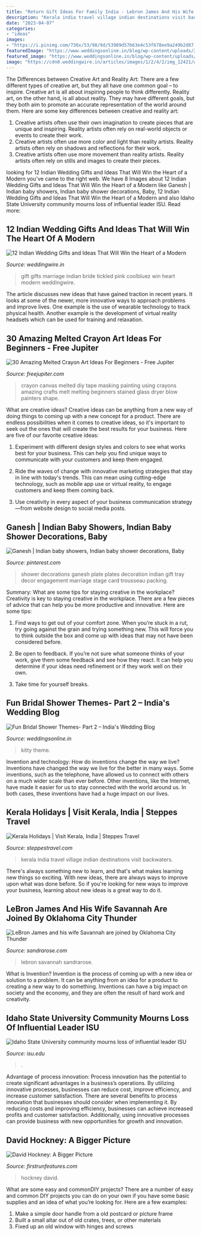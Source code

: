 ```yaml
---
title: "Return Gift Ideas For Family India - Lebron James And His Wife Savannah Are Joined By Oklahoma City Thunder"
description: "Kerala india travel village indian destinations visit backwaters"
date: "2023-04-07"
categories:
- "ideas"
images:
- "https://i.pinimg.com/736x/53/98/9d/53989d57b63e4c53f678ee9a249b2d87--wedding-mandap-ganesh.jpg"
featuredImage: "https://www.weddingsonline.in/blog/wp-content/uploads/2014/01/5.jpg"
featured_image: "https://www.weddingsonline.in/blog/wp-content/uploads/2014/01/5.jpg"
image: "https://cdn0.weddingwire.in/articles/images/1/2/4/2/img_12421/wedding-gifts-tickled-pink-lead-image.jpg"
---
```



The Differences between Creative Art and Reality Art: There are a few different types of creative art, but they all have one common goal – to inspire.
Creative art is all about inspiring people to think differently. Reality art, on the other hand, is all about reality. They may have different goals, but they both aim to promote an accurate representation of the world around them. Here are some key differences between creative and reality art: 
1) Creative artists often use their own imagination to create pieces that are unique and inspiring. Reality artists often rely on real-world objects or events to create their work. 
2) Creative artists often use more color and light than reality artists. Reality artists often rely on shadows and reflections for their work. 
3) Creative artists often use more movement than reality artists. Reality artists often rely on stills and images to create their pieces.

	

		
looking for 12 Indian Wedding Gifts and Ideas That Will Win the Heart of a Modern you've came to the right web. We have 8 Images about 12 Indian Wedding Gifts and Ideas That Will Win the Heart of a Modern like Ganesh | Indian baby showers, Indian baby shower decorations, Baby, 12 Indian Wedding Gifts and Ideas That Will Win the Heart of a Modern and also Idaho State University community mourns loss of influential leader ISU. Read more:
		
    
## 12 Indian Wedding Gifts And Ideas That Will Win The Heart Of A Modern

<img loading=lazy src="https://cdn0.weddingwire.in/articles/images/1/2/4/2/img_12421/wedding-gifts-tickled-pink-lead-image.jpg" onerror="this.onerror=null;this.src='https://tse3.mm.bing.net/th?id=OIP.tSKVWYhdBX_eBPkJ89JAcwHaFj&amp;pid=15.1';" alt="12 Indian Wedding Gifts and Ideas That Will Win the Heart of a Modern">

_Source: weddingwire.in_

>gift gifts marriage indian bride tickled pink coolbluez win heart modern weddingwire. 

	

The article discusses new ideas that have gained traction in recent years. It looks at some of the newer, more innovative ways to approach problems and improve lives. One example is the use of wearable technology to track physical health. Another example is the development of virtual reality headsets which can be used for training and relaxation.

    
## 30 Amazing Melted Crayon Art Ideas For Beginners - Free Jupiter

<img loading=lazy src="http://www.freejupiter.com/wp-content/uploads/2019/06/Amazing-Melted-Crayon-Art-Ideas-For-Beginners-6-1.jpg" onerror="this.onerror=null;this.src='https://tse4.mm.bing.net/th?id=OIP.YXNA3i3szUTjRshI8iyjNAHaJf&amp;pid=15.1';" alt="30 Amazing Melted Crayon Art Ideas For Beginners - Free Jupiter">

_Source: freejupiter.com_

>crayon canvas melted diy tape masking painting using crayons amazing crafts melt melting beginners stained glass dryer blow painters shape. 

	

What are creative ideas?
Creative ideas can be anything from a new way of doing things to coming up with a new concept for a product. There are endless possibilities when it comes to creative ideas, so it's important to seek out the ones that will create the best results for your business. Here are five of our favorite creative ideas: 
1. Experiment with different design styles and colors to see what works best for your business. This can help you find unique ways to communicate with your customers and keep them engaged.

2. Ride the waves of change with innovative marketing strategies that stay in line with today's trends. This can mean using cutting-edge technology, such as mobile app use or virtual reality, to engage customers and keep them coming back. 

3. Use creativity in every aspect of your business communication strategy—from website design to social media posts.

    
## Ganesh | Indian Baby Showers, Indian Baby Shower Decorations, Baby

<img loading=lazy src="https://i.pinimg.com/736x/53/98/9d/53989d57b63e4c53f678ee9a249b2d87--wedding-mandap-ganesh.jpg" onerror="this.onerror=null;this.src='https://tse2.mm.bing.net/th?id=OIP.lbpDNJPochgEkCsCgyjryAHaLG&amp;pid=15.1';" alt="Ganesh | Indian baby showers, Indian baby shower decorations, Baby">

_Source: pinterest.com_

>shower decorations ganesh plate plates decoration indian gift tray decor engagement marriage stage card trousseau packing. 

	

Summary: What are some tips for staying creative in the workplace?
Creativity is key to staying creative in the workplace. There are a few pieces of advice that can help you be more productive and innovative. Here are some tips:
1. Find ways to get out of your comfort zone. When you’re stuck in a rut, try going against the grain and trying something new. This will force you to think outside the box and come up with ideas that may not have been considered before.

2. Be open to feedback. If you’re not sure what someone thinks of your work, give them some feedback and see how they react. It can help you determine if your ideas need refinement or if they work well on their own.

3. Take time for yourself breaks.

    
## Fun Bridal Shower Themes- Part 2 – India&#039;s Wedding Blog

<img loading=lazy src="https://www.weddingsonline.in/blog/wp-content/uploads/2014/01/5.jpg" onerror="this.onerror=null;this.src='https://tse2.mm.bing.net/th?id=OIP.OYJRCUGJJUQ6td-bwiaaSAHaJ3&amp;pid=15.1';" alt="Fun Bridal Shower Themes- Part 2 – India&#039;s Wedding Blog">

_Source: weddingsonline.in_

>kitty theme. 

	

Invention and technology: How do inventions change the way we live?
Inventions have changed the way we live for the better in many ways. Some inventions, such as the telephone, have allowed us to connect with others on a much wider scale than ever before. Other inventions, like the Internet, have made it easier for us to stay connected with the world around us. In both cases, these inventions have had a huge impact on our lives.

    
## Kerala Holidays | Visit Kerala, India | Steppes Travel

<img loading=lazy src="https://www.steppestravel.com/app/uploads/2019/06/village-boat-view-backwaters-kerala-india.jpg" onerror="this.onerror=null;this.src='https://tse3.mm.bing.net/th?id=OIP.uu-PmqS4vNKB2N0usuXLYwHaEK&amp;pid=15.1';" alt="Kerala Holidays | Visit Kerala, India | Steppes Travel">

_Source: steppestravel.com_

>kerala india travel village indian destinations visit backwaters. 

	

There's always something new to learn, and that's what makes learning new things so exciting. With new ideas, there are always ways to improve upon what was done before. So if you're looking for new ways to improve your business, learning about new ideas is a great way to do it.

    
## LeBron James And His Wife Savannah Are Joined By Oklahoma City Thunder

<img loading=lazy src="http://sandrarose.com/wp-content/uploads/2019/09/chris-paul-and-wife-BG.jpg" onerror="this.onerror=null;this.src='https://tse2.mm.bing.net/th?id=OIP.x842_tl-CNWdZGz2o9WWnwHaMF&amp;pid=15.1';" alt="LeBron James and his wife Savannah are joined by Oklahoma City Thunder">

_Source: sandrarose.com_

>lebron savannah sandrarose. 

	

What is Invention?
Invention is the process of coming up with a new idea or solution to a problem. It can be anything from an idea for a product to creating a new way to do something. Inventions can have a big impact on society and the economy, and they are often the result of hard work and creativity.

    
## Idaho State University Community Mourns Loss Of Influential Leader ISU

<img loading=lazy src="https://www.isu.edu/media/publications/headlines/fall-2019/CWHOGLodore2.JPG" onerror="this.onerror=null;this.src='https://tse3.mm.bing.net/th?id=OIP.NvAutubbtvhmyMiodcpy_QHaFj&amp;pid=15.1';" alt="Idaho State University community mourns loss of influential leader ISU">

_Source: isu.edu_

>. 

	

Advantage of process innovation:
Process innovation has the potential to create significant advantages in a business’s operations. By utilizing innovative processes, businesses can reduce cost, improve efficiency, and increase customer satisfaction.
There are several benefits to process innovation that businesses should consider when implementing it. By reducing costs and improving efficiency, businesses can achieve increased profits and customer satisfaction. Additionally, using innovative processes can provide business with new opportunities for growth and innovation.

    
## David Hockney: A Bigger Picture

<img loading=lazy src="http://firstrunfeatures.com/media/share/fb_hockney.jpg" onerror="this.onerror=null;this.src='https://tse3.mm.bing.net/th?id=OIP.Sg2Zoxf2jo_eEFV-FvFt8gHaD3&amp;pid=15.1';" alt="David Hockney: A Bigger Picture">

_Source: firstrunfeatures.com_

>hockney david. 

	

What are some easy and commonDIY projects?
There are a number of easy and common DIY projects you can do on your own if you have some basic supplies and an idea of what you’re looking for. Here are a few examples:
1. Make a simple door handle from a old postcard or picture frame
2. Built a small altar out of old crates, trees, or other materials
3. Fixed up an old window with hinges and screws


